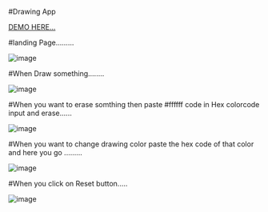 #Drawing App

[DEMO HERE...](https://vipul1432.github.io/Drawing-App/)

#landing Page.........

![image](https://user-images.githubusercontent.com/81670997/169639129-5cb35d07-e773-4c7a-9e57-7d021833ccaf.png)

#When Draw something........

![image](https://user-images.githubusercontent.com/81670997/169639188-1836f4b2-753f-4167-b53c-4ee54a766f46.png)

#When you want to erase somthing then paste #ffffff code in Hex colorcode input and erase......

![image](https://user-images.githubusercontent.com/81670997/169639250-8b1c723a-48a8-43de-985f-f0a621730e1a.png)

#When you want to change drawing color paste the hex code of that color and here you go .........

![image](https://user-images.githubusercontent.com/81670997/169639672-e224b9d1-8af6-450a-8bbf-b1e59052ceaf.png)

#When you click on Reset button.....

![image](https://user-images.githubusercontent.com/81670997/169639129-5cb35d07-e773-4c7a-9e57-7d021833ccaf.png)

